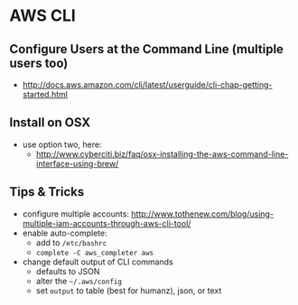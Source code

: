 AWS CLI
=======

Configure Users at the Command Line (multiple users too)
--------------------------------------------------------
- http://docs.aws.amazon.com/cli/latest/userguide/cli-chap-getting-started.html

Install on OSX
--------------
- use option two, here:
  - http://www.cyberciti.biz/faq/osx-installing-the-aws-command-line-interface-using-brew/

Tips & Tricks
-------------
- configure multiple accounts: http://www.tothenew.com/blog/using-multiple-iam-accounts-through-aws-cli-tool/
- enable auto-complete:
  - add to `/etc/bashrc`
  - `complete -C aws_completer aws`
- change default output of CLI commands
  - defaults to JSON
  - alter the `~/.aws/config`
  - set `output` to table (best for humanz), json, or text
